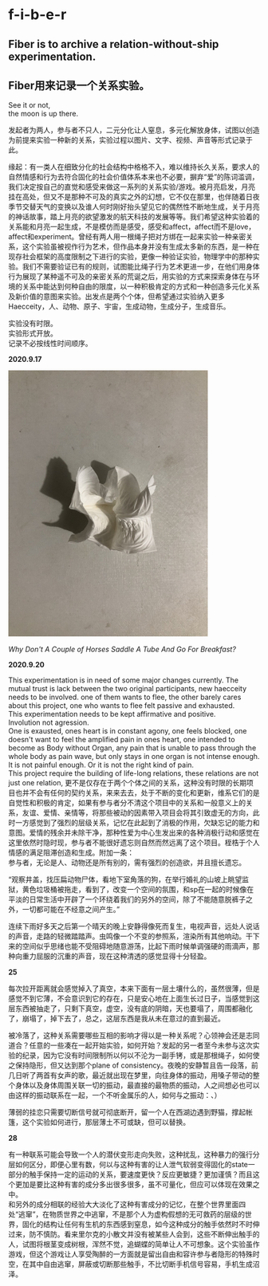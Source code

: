# f-i-b-e-r

## Fiber is to archive a relation-without-ship experimentation.  
## Fiber用来记录一个关系实验。

See it or not,   
the moon is up there.

发起者为两人，参与者不只人，二元分化让人窒息，多元化解放身体，试图以创造为前提来实验一种新的关系，实验过程以图片、文字、视频、声音等形式记录于此。

缘起：有一类人在细致分化的社会结构中格格不入，难以维持长久关系，要求人的自然情感和行为去符合固化的社会价值体系本来也不必要，摒弃“爱”的陈词滥调，我们决定按自己的直觉和感受来做这一系列的关系实验/游戏。被月亮启发，月亮挂在高处，但又不是那种不可及的真实之外的幻想，它不仅在那里，也伴随着日夜季节交替天气的变换以及谁人何时刚好抬头望见它的偶然性不断地生成，关于月亮的神话故事，踏上月亮的欲望激发的航天科技的发展等等。我们希望这种实验着的关系能和月亮一起生成，不是模仿而是感受，感受和affect，affect而不是love，affect和experiment。曾经有两人用一根绳子把对方绑在一起来实验一种亲密关系，这个实验虽被视作行为艺术，但作品本身并没有生成太多新的东西，是一种在现存社会框架的高度限制之下进行的实验，更像一种验证实验，物理学中的那种实验。我们不需要验证已有的规则，试图能比绳子行为艺术更进一步，在他们用身体行为展现了某种遥不可及的亲密关系的荒诞之后，用实验的方式来探索身体在与环境的关系中能达到何种自由的限度，以一种积极肯定的方式和一种创造多元化关系及新价值的意图来实验。出发点是两个个体，但希望通过实验纳入更多Haecceity，人、动物、原子、宇宙，生成动物，生成分子，生成音乐。

实验没有时限。  
实验形式开放。  
记录不必按线性时间顺序。


**2020.9.17**

<img src="https://github.com/f-i-b-e-r/f-i-b-e-r.github.io/blob/master/fiber_pics/fiber01.jpg" width="400" height="533.3" />  

_Why Don't A Couple of Horses Saddle A Tube And Go For Breakfast?_ 


**2020.9.20**

This experimentation is in need of some major changes currently. The mutual trust is lack between the two original participants, new haecceity needs to be involved. one of them wants to flee, the other barely cares about this project, one who wants to flee felt passive and exhausted.   
This experimentation needs to be kept affirmative and positive.  
Involution not agression.  
One is exausted, ones heart is in constant agony, one feels blocked, one doesn't want to feel the amplified pain in ones heart, one intended to become as Body without Organ, any pain that is unable to pass through the whole body as pain wave, but only stays in one organ is not intense enough. It is not painful enough. Or it is not the right kind of pain.  
This project require the building of life-long relations, these relations are not just one relation, 更不是仅存在于两个个体之间的关系，这种没有时限的长期项目也并不会有任何的契约关系，来来去去，处于不断的变化和更新，维系它们的是自觉性和积极的肯定，如果有参与者分不清这个项目中的关系和一般意义上的关系，友谊、爱情、亲情等，将那些被动的因素带入项目会将其引致虚无的方向，此时一方感觉到了强烈的层级关系，记忆在此起到了消极的作用，欠缺忘记的能力和意图。爱情的残余并未除干净，那种性爱为中心生发出来的各种消极行动和感觉在这里依然时隐时现，参与者不能很好遗忘则自然而然远离了这个项目。桎梏于个人情感的满足阻滞创造和生成。附加一条：  
参与者，无论是人、动物还是所有别的，需有强烈的创造欲，并且擅长遗忘。
  
“观察井盖，找压扁动物尸体，看地下室角落的狗，在举行婚礼的山坡上眺望监狱，黄色垃圾桶被拖走，看到了，改变一个空间的氛围，和sp在一起的时候像在平淡的日常生活中开辟了一个环绕着我们的另外的空间，除了不能随意脱裤子之外，一切都可能在不经意之间产生。”  

连续下雨好多天之后第一个晴天的晚上安静得像死而复生，电视声音，远处人说话的声音，走路的轻微踏踏声。虫鸣像一个不变的参照系，渲染所有其他响动。干下来的空间似乎思绪也能不受阻碍地随意游荡，比起下雨时候单调强硬的雨滴声，那种向重力屈服的沉重的声音，现在这种清透的感觉显得十分轻盈。

**25**

每次拉开距离就会感觉掉入了真空，本来下面有一层土壤什么的，虽然很薄，但是感觉不到它薄，不会意识到它的存在，只是安心地在上面生长过日子，当感觉到这层东西被抽走了，只剩下真空，虚空，没有底的阴暗，天也要塌了，周围都融化了，崩塌了，掉下去了，总之，这层东西是我从未在意过的直到最近。
  
被冷落了，这种关系需要哪些互相的影响才得以是一种关系呢？心领神会还是志同道合？任意的一些凑在一起开始实验，如何开始？发起的另一者至今未参与这次实验的纪录，因为它没有时间限制所以何以不沦为一副手铐，或是那根绳子，如何使之保持隐形，但又达到那个plane of consistency。夜晚的安静暂且告一段落，前几日听了两首有女声的歌，最近就出现在梦里，向往身体的振动，用嗓子带动的整个身体以及身体周围关联一切的振动，最直接的最物质的振动，人之间想必也可以由这样的振动联系在一起，一个不听金属乐的人，如何与之振动：、）

薄弱的挂恋只需要切断信号就可彻底断开，留一个人在西湖边遇到野猫，撑起帐篷，这个实验如何进行，那层薄土不可或缺，但可以替换。   

**28**

有一种联系可能会导致一个人的潜伏变形走向失败，这种扰乱，这种暴力的强行分层如何区分，即便心里有数，何以与这种有害的让人泄气软弱变得固化的state一部分的触手保持一定的运动的关系，要速度更快？反应更敏捷？更加谨慎？而且这个更加是要比这种有害的成分多出很多很多，虽不可量化，但应可以体现在效果之中。  
和另外的成分相联的经验大大淡化了这种有害成分的记忆，在整个世界里面四处“逃窜”，在物质世界之中逃窜，不是那个人为虚构假想的无可救药的层级的世界，固化的结构让任何有生机的东西感到窒息，如今这种成分的触手依然时不时伸过来，防不慎防。看来里尔克的小散文并没有被某些人会到，这些不断伸出触手的人，试图将根茎变成树根，浑然不觉，追蝴蝶的简单让人不可想象。这个实验虽作游戏，但这个游戏让人享受陶醉的一方面就是留出自由和容许参与者隐形的特殊时空，在其中自由逃窜，屏蔽或切断那些触手，不比切断手机信号容易，手机生成沼泽。

